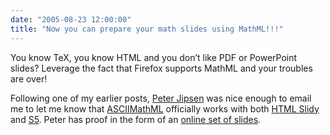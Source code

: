 ```yaml
---
date: "2005-08-23 12:00:00"
title: "Now you can prepare your math slides using MathML!!!"
---
```




You know TeX, you know HTML and you don&rsquo;t like PDF or PowerPoint slides? Leverage the fact that Firefox supports MathML and your troubles are over!

Following one of my earlier posts, [Peter Jipsen](http://www1.chapman.edu/~jipsen/) was nice enough to email me to let me know that [ASCIIMathML](http://www1.chapman.edu/~jipsen/asciimath.html) officially works with both [HTML Slidy](http://www.w3.org/Talks/Tools/Slidy2/Overview.html) and [S5](http://meyerweb.com/eric/tools/s5/). Peter has proof in the form of an [online set of slides](http://math.chapman.edu/~jipsen/talks/MathFest2005/slidy/JipsenMathFestSlides2005.html).

